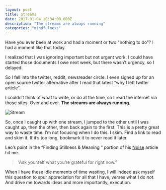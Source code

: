 ```yaml
---
layout: post
title: Streams
date: 2017-01-04 10:34:00.000Z
description: "The streams are always running"
categories: "mindfulness"
---
```


Have you ever been at work and had a moment or two "nothing to do"? I had a moment like that today.

I realized that I was ignoring important but not urgent work. I could have started those documents I owe next week, but there wasn’t urgency, so I delayed.

So I fell into the twitter, reddit, newsreader circle. I even signed up for an open source twitter alternative after I read that latest “why I left twitter article”.

I couldn’t think of what to write, or do at the time, so I read the internet via those sites. Over and over. **The streams are always running.** 

![Stream](https://images.unsplash.com/photo-1452857576997-f0f12cd77844)

So, once I caught up with one stream, I jumped to the other until I was caught up, then the other, then back again to the first. This is a pretty great way to waste time. I’m not focusing when I do this. I skim. Find a link to read and skim it. If it’s too long, bookmark it to never read it later.

Leo’s point in the “Finding Stillness & Meaning “ portion of his [Noise](https://zenhabits.net/noise) article hit me.

> “Ask yourself what you’re grateful for right now.”

When I have these idle moments of time wasting, I will indeed ask myself this question to spur appreciation for all that I have, verses what I do _not_. And drive me towards ideas and more importantly, execution.